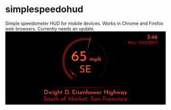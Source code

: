 # simplespeedohud
Simple speedometer HUD for mobile devices.  Works in Chrome and Firefox web browsers.  Currently needs an update.
<img src="20171113 Screenshot.png" />
